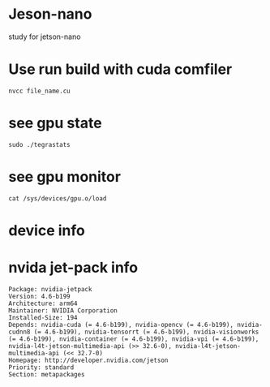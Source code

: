 # Jeson-nano
study for jetson-nano


# Use run build with cuda comfiler

```
nvcc file_name.cu

```


# see gpu state

```
sudo ./tegrastats

```

# see gpu monitor

```
cat /sys/devices/gpu.o/load

```


# device info



# nvida jet-pack info 

```
Package: nvidia-jetpack
Version: 4.6-b199
Architecture: arm64
Maintainer: NVIDIA Corporation
Installed-Size: 194
Depends: nvidia-cuda (= 4.6-b199), nvidia-opencv (= 4.6-b199), nvidia-cudnn8 (= 4.6-b199), nvidia-tensorrt (= 4.6-b199), nvidia-visionworks (= 4.6-b199), nvidia-container (= 4.6-b199), nvidia-vpi (= 4.6-b199), nvidia-l4t-jetson-multimedia-api (>> 32.6-0), nvidia-l4t-jetson-multimedia-api (<< 32.7-0)
Homepage: http://developer.nvidia.com/jetson
Priority: standard
Section: metapackages

```
